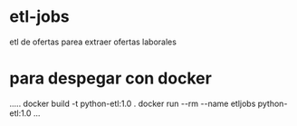 # etl-jobs
etl de ofertas parea extraer ofertas laborales
 # para despegar con docker 
.....
 docker build -t python-etl:1.0 .
 docker run --rm --name etljobs python-etl:1.0
 ...